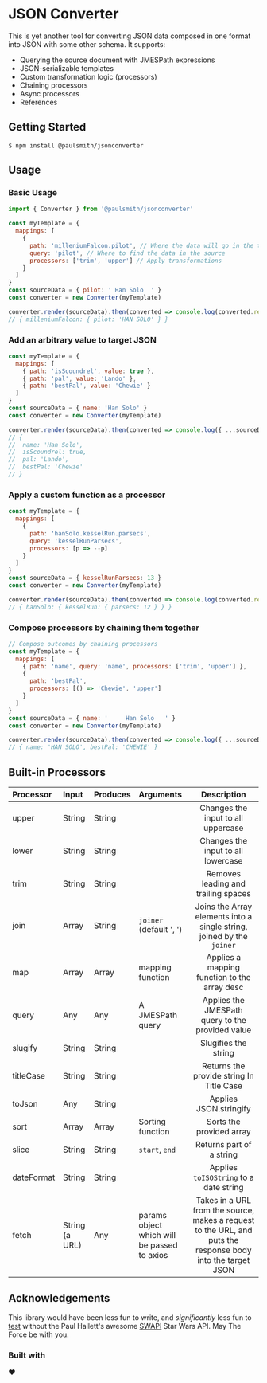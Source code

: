 # JSON Converter

This is yet another tool for converting JSON data composed in one format into JSON with some other
schema. It supports:

- Querying the source document with JMESPath expressions
- JSON-serializable templates
- Custom transformation logic (processors)
- Chaining processors
- Async processors
- References

## Getting Started

```
$ npm install @paulsmith/jsonconverter
```

## Usage

### Basic Usage

```javascript
import { Converter } from '@paulsmith/jsonconverter'

const myTemplate = {
  mappings: [
    {
      path: 'milleniumFalcon.pilot', // Where the data will go in the target
      query: 'pilot', // Where to find the data in the source
      processors: ['trim', 'upper'] // Apply transformations
    }
  ]
}
const sourceData = { pilot: ' Han Solo  ' }
const converter = new Converter(myTemplate)

converter.render(sourceData).then(converted => console.log(converted.result))
// { milleniumFalcon: { pilot: 'HAN SOLO' } }
```

### Add an arbitrary value to target JSON

```javascript
const myTemplate = {
  mappings: [
    { path: 'isScoundrel', value: true },
    { path: 'pal', value: 'Lando' },
    { path: 'bestPal', value: 'Chewie' }
  ]
}
const sourceData = { name: 'Han Solo' }
const converter = new Converter(myTemplate)

converter.render(sourceData).then(converted => console.log({ ...sourceData, ...converted.result }))
// {
//  name: 'Han Solo',
//  isScoundrel: true,
//  pal: 'Lando',
//  bestPal: 'Chewie'
// }
```

### Apply a custom function as a processor

```javascript
const myTemplate = {
  mappings: [
    {
      path: 'hanSolo.kesselRun.parsecs',
      query: 'kesselRunParsecs',
      processors: [p => --p]
    }
  ]
}
const sourceData = { kesselRunParsecs: 13 }
const converter = new Converter(myTemplate)

converter.render(sourceData).then(converted => console.log(converted.result))
// { hanSolo: { kesselRun: { parsecs: 12 } } }
```

### Compose processors by chaining them together

```javascript
// Compose outcomes by chaining processors
const myTemplate = {
  mappings: [
    { path: 'name', query: 'name', processors: ['trim', 'upper'] },
    {
      path: 'bestPal',
      processors: [() => 'Chewie', 'upper']
    }
  ]
}
const sourceData = { name: '     Han Solo   ' }
const converter = new Converter(myTemplate)

converter.render(sourceData).then(converted => console.log({ ...sourceData, ...converted.result }))
// { name: 'HAN SOLO', bestPal: 'CHEWIE' }
```

## Built-in Processors

| Processor  | Input          | Produces | Arguments                                   |                                                 Description                                                 |
| :--------- | :------------- | :------- | :------------------------------------------ | :---------------------------------------------------------------------------------------------------------: |
| upper      | String         | String   |                                             |                                     Changes the input to all uppercase                                      |
| lower      | String         | String   |                                             |                                     Changes the input to all lowercase                                      |
| trim       | String         | String   |                                             |                                     Removes leading and trailing spaces                                     |
| join       | Array          | String   | `joiner` (default ', ')                     |                    Joins the Array elements into a single string, joined by the `joiner`                    |
| map        | Array          | Array    | mapping function                            |                                Applies a mapping function to the array desc                                 |
| query      | Any            | Any      | A JMESPath query                            |                              Applies the JMESPath query to the provided value                               |
| slugify    | String         | String   |                                             |                                            Slugifies the string                                             |
| titleCase  | String         | String   |                                             |                                  Returns the provide string In Title Case                                   |
| toJson     | Any            | String   |                                             |                                           Applies JSON.stringify                                            |
| sort       | Array          | Array    | Sorting function                            |                                          Sorts the provided array                                           |
| slice      | String         | String   | `start`, `end`                              |                                          Returns part of a string                                           |
| dateFormat | String         | String   |                                             |                                   Applies `toISOString` to a date string                                    |
| fetch      | String (a URL) | Any      | params object which will be passed to axios | Takes in a URL from the source, makes a request to the URL, and puts the response body into the target JSON |

## Acknowledgements

This library would have been less fun to write, and _significantly_ less fun to [test](https://github.com/blinkylights23/jsonConverter/blob/master/test/processors.test.js#L55) without the Paul Hallett's awesome [SWAPI](https://swapi.dev/about) Star Wars API. May The Force be with you.

### Built with

:heart:
